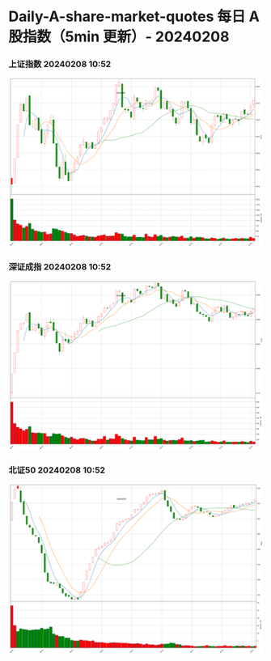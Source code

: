 
# Daily-A-share-market-quotes 每日 A 股指数（5min 更新）- 20240208

### 上证指数 20240208 10:52
![](./fig/2024/2/20240208-sh000001.png)

### 深证成指 20240208 10:52
![](./fig/2024/2/20240208-sz399001.png)

### 北证50 20240208 10:52
![](./fig/2024/2/20240208-bj899050.png)
